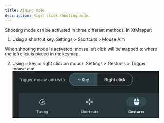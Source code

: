 ```yaml
---
title: Aiming mode
description: Right click shooting mode.
---
```


Shooting mode can be activated in three different methods. In XtMapper:
1. Using a shortcut key.
Settings > Shortcuts > Mouse Aim

When shooting mode is activated, mouse left click will be mapped to where the left click is placed in the keymap.   

2. Using ~ key or right click on mouse.
Settings > Gestures > Trigger mouse aim
![image](../../assets/settings_mouse_aim.jpg)
